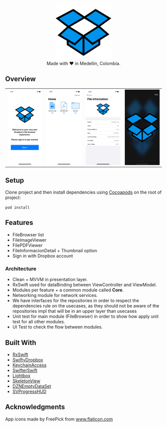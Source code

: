 
<p align="center">
  <img src="Screenshots/appstore.png" width="180"/>
  <br>
  Made with ❤️ in Medellin, Colombia.
</p>

## Overview

<table>
  <tr>
    <th>
      <img src="Screenshots/signIn.png" width="220"/>
    </th>
    <th>
      <img src="Screenshots/home.png" width="220"/>
    </th>
    <th>
    <img src="Screenshots/fileInformation.png" width="220"/>
    </th>
    <th>
    <img src="Screenshots/imageViewer.png" width="220"/>
    </th>
  </tr>
</table>

## Setup

Clone project and then install dependencies using [Cocoapods](https://github.com/CocoaPods/CocoaPods) on the root of project:

`pod install`

## Features

* FileBrowser list
* FileImageViewer
* FilePDFViewer
* FileInformacionDetail + Thumbnail option
* Sign in with Dropbox account

### Architecture

* Clean + MVVM in presentation layer.
* RxSwift used for dataBinding between ViewController and ViewModel.
* Modules per feature + a common module called **Core**.
* Networking module for network services.
* We have interfaces for the repositories in order to respect the dependencies rule on the usecases,
as they should not be aware of the repositories impl that will be in an upper layer than usecases
* Unit test for main module (FileBrowser) in order to show how apply unit test for all other modules.
* UI Test to check the flow between modules.

## Built With

* [RxSwift](https://github.com/ReactiveX/RxSwift)
* [SwiftyDropbox](https://github.com/dropbox/SwiftyDropbox)
* [KeychainAccess](https://github.com/kishikawakatsumi/KeychainAccess)
* [SwifterSwift](https://github.com/SwifterSwift/SwifterSwift)
* [Lightbox](https://github.com/hyperoslo/Lightbox)
* [SkeletonView](https://github.com/Juanpe/SkeletonView)
* [DZNEmptyDataSet](https://github.com/dzenbot/DZNEmptyDataSet)
* [SVProgressHUD](https://github.com/SVProgressHUD/SVProgressHUD)

## Acknowledgments

App icons made by FreePick from www.flaticon.com